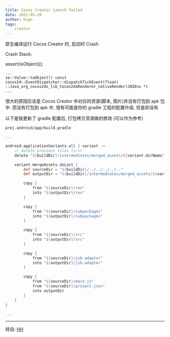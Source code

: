```yaml
---
title: Cocos Creator Launch failed
date: 2021-05-28
author: hugo
tags:
    creator
---
```


原生编译运行 Cocos Creator 时, 启动时 Crash

Crash Stack:

assert(isObject());

```
...
se::Value::toObject() const
cocos2d::EventDispatcher::dispatchTickEvent(float)
::Java_org_cocos2dx_lib_Cocos2dxRenderer_nativeRender(JNIEnv *)
...
```

很大的原因应该是 Cocos Creator 中对应的资源(脚本, 图片)并没有打包到 apk 包中.
而没有打包到 apk 中, 很有可能是你的 gradle 工程的配置升级, 但是却没有

以下是我更新了 gradle 配置后, 打包拷贝资源做的修改 (可以作为参考)

`proj.android/app/build.gradle`

```gradle
...

android.applicationVariants.all { variant ->
    // delete previous files first
    delete "${buildDir}/intermediates/merged_assets/${variant.dirName}"

    variant.mergeAssets.doLast {
        def sourceDir = "${buildDir}/../../../../.."
        def outputDir = "${buildDir}/intermediates/merged_assets/${variant.dirName}/out"

        copy {
            from "${sourceDir}/res"
            into "${outputDir}/res"
        }

        copy {
            from "${sourceDir}/subpackages"
            into "${outputDir}/subpackages"
        }

        copy {
            from "${sourceDir}/src"
            into "${outputDir}/src"
        }

        copy {
            from "${sourceDir}/jsb-adapter"
            into "${outputDir}/jsb-adapter"
        }

        copy {
            from "${sourceDir}/main.js"
            from "${sourceDir}/project.json"
            into outputDir
        }
    }
}

...
```

---
转自: [HH](http://www.hugohuang.xyz/)
